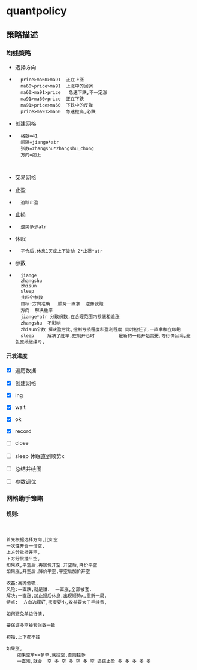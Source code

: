 # quantpolicy

## 策略描述

### 均线策略

- 选择方向

- ```
    price>ma60>ma91  正在上涨
    ma60>price>ma91  上涨中的回调
    ma60>ma91>price   急速下跌,不一定涨
    ma91>ma60>price  正在下跌
    ma91>price>ma60  下跌中的反弹
    price>ma91>ma60  急速拉高,必跌
    ```

    

- 创建网格

- ```
    格数=41
    间隔=jiange*atr
    张数=zhangshu*zhangshu_chong
    方向=如上
    
    
    ```

    

- 交易网格

- 止盈

- ```
    追踪止盈
    ```

    

- 止损

- ```
    逆势多少atr
    ```

- 休眠

- ```
    平仓后,休息1天或上下波动 2*止损*atr
    ```

- 参数

- ```
    jiange
    zhangshu
    zhisun
    sleep
    共四个参数
    目标:方向准确   顺势一直拿  逆势就跑
    方向  解决胜率
    jiange*atr 分散份数,在合理范围内抄底和追涨
    zhangshu  不影响
    zhisun个数 解决盈亏比,控制亏损程度和盈利程度 同时担任了,一直拿和立即跑
    sleep     解决了胜率,控制开仓时         是新的一轮开始需要,等行情出现,避免原地继续亏.
    ```

#### 开发进度

- [x] 遍历数据

- [x] 创建网格

- [x] ing 

- [x] wait

- [x] ok

- [x] record

- [ ] close

- [ ] sleep  休眠直到顺势x

- [ ] 总结并绘图

- [ ] 参数调优

    

### 网格助手策略

#### 规则:

​	

```
首先根据选择方向,比如空
一次性开仓一倍空,
上方分批挂开空,
下方分批挂平空,
如果跌,平空后,再加价开空.开空后,降价平空
如果涨,开空后,降价平空,平空后加价开空

收益:高抛低吸.
风险:一直跌,就是赚.  一直涨,全部被套. 
解决:一直涨,加止损后休息,出现顺势x,重新一局.
特点:  方向选择好,密度要小,收益要大于手续费,

如何避免单边行情,

要保证多空被套张数一致

初始,上下都不挂

如果涨,
	如果空单<=多单,就挂空,否则挂多
	一直涨,就会  空 多 空 多 空 多 空 追踪止盈 多 多 多 多 多
	
```

